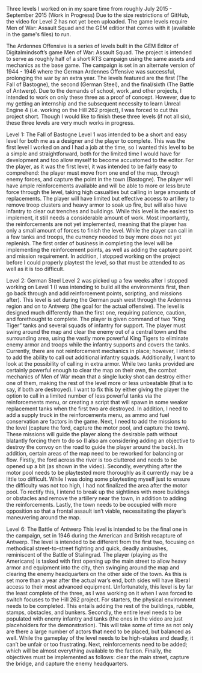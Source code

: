 Three levels I worked on in my spare time from roughly July 2015 - September 2015 (Work in Progress)
Due to the size restrictions of GitHub, the video for Level 2 has not yet been uploaded. The game 
levels require Men of War: Assault Squad and the GEM editior that comes with it (available in the game's files) to run.

The Ardennes Offensive is a series of levels built in the GEM Editor of Digitalmindsoft’s game Men of War: Assault Squad. The project is intended to serve as roughly half of a short RTS campaign using the same assets and mechanics as the base game. The campaign is set in an alternate version of 1944 - 1946 where the German Ardennes Offensive was successful, prolonging the war by an extra year. The levels featured are the first (The Fall of Bastogne), the second (German Steel), and the final/sixth (The Battle of Antwerp). Due to the demands of school, work ,and other projects, I intended to work on only these three as a proof of concept. However, due to my getting an internship and the subsequent necessity to learn Unreal Engine 4 (i.e. working on the Hill 262 project), I was forced to cut this project short. Though I would like to finish these three levels (if not all six), these three levels are very much works in progress.

Level 1: The Fall of Bastogne
Level 1 was intended to be a short and easy level for both me as a designer and the player to complete. This was the first level I worked on and I had a job at the time, so I wanted this level to be a simple and straightforward, both for the limited time I would have for development and too allow myself to become accustomed to the editor. For the player, as it was the first level, it was intended to be fairly easy to comprehend: the player must move from one end of the map, through enemy forces, and capture the point in the town (Bastogne). The player will have ample reinforcements available and will be able to more or less brute force through the level, taking high casualties but calling in large amounts of replacements. The player will have limited but effective access to artillery to remove troop clusters and heavy armor to soak up fire, but will also have infantry to clear out trenches and buildings. While this level is the easiest to implement, it still needs a considerable amount of work. Most importantly, the reinforcements are not yet implemented, meaning that the player has only a small amount of forces to finish the level. While the player can call in a few tanks and troops, the currency needed to buy more does not yet replenish. The first order of business in completing the level will be implementing the reinforcement points, as well as adding the capture point and mission requirement.  In addition, I stopped working on the project before I could properly playtest the level, so that must be attended to as well as it is too difficult.

Level 2: German Steel
Level 2 was picked up a few weeks after I stopped working on Level 1 (I was intending to build all the environments first, then go back through and add reinforcement points, scripting, and missions after).  This level is set during the German push west through the Ardennes region and on to Antwerp (the goal for the actual offensive).  The level is designed much differently than the first one, requiring patience, caution, and forethought to complete. The player is given command of two “King Tiger” tanks and several squads of infantry for support. The player must swing around the map and clear the enemy out of a central town and the surrounding area, using the vastly more powerful King Tigers to eliminate enemy armor and troops while the infantry supports and covers the tanks. Currently, there are not reinforcement mechanics in place; however, I intend to add the ability to call out additional infantry squads. Additionally, I want to look at the possibility of calling in extra armor. While two tanks provided are certainly powerful enough to clear the map on their own, the combat mechanics of Men of War mean that a single lucky shot can destroy either one of them, making the rest of the level more or less unbeatable (that is to say, if both are destroyed).  I want to fix this by either giving the player the option to call in a limited number of less powerful tanks via the reinforcements menu, or creating a script that will spawn in some weaker replacement tanks when the first two are destroyed. In addition, I need to add a supply truck in the reinforcements menu, as ammo and fuel conservation are factors in the game. Next, I need to add the missions to the level (capture the ford, capture the motor pool, and capture the town). These missions will guide the player along the desirable path without blatantly forcing them to do so (I also am considering adding an objective to destroy the convoy on the road to guide the player around the back). In addition, certain areas of the map need to be reworked for balancing or flow. Firstly, the ford across the river is too cluttered and needs to be opened up a bit (as shown in the video). Secondly, everything after the motor pool needs to be playtested more thoroughly as it currently may be a little too difficult. While I was doing some playtesting myself just to ensure the difficulty was not too high, I had not finalized the area after the motor pool. To rectify this, I intend to break up the sightlines with more buildings or obstacles and remove the artillery near the town, in addition to adding the reinforcements. Lastly, the town needs to be occupied with more opposition so that a frontal assault isn’t viable, necessitating the player’s maneuvering around the map.

Level 6: The Battle of Antwerp
This level is intended to be the final one in the campaign, set in 1946 during the American and British recapture of Antwerp. The level is intended to be different from the first two, focusing on methodical street-to-street fighting and quick, deadly ambushes, reminiscent of the Battle of Stalingrad. The player (playing as the Americans) is tasked with first opening up the main street to allow heavy armor and equipment into the city, then swinging around the map and clearing the enemy headquarters on the other side of the town. As this is set more than a year after the actual war’s end, both sides will have liberal access to their most advanced equipment. Unfortunately, this level is by far the least complete of the three, as I was working on it when I was forced to switch focuses to the Hill 262 project. For starters, the physical environment needs to be completed. This entails adding the rest of the buildings, rubble, stamps, obstacles, and bunkers. Secondly, the entire level needs to be populated with enemy infantry and tanks (the ones in the video are just placeholders for the demonstration). This will take some of time as not only are there a large number of actors that need to be placed, but balanced as well. While the gameplay of the level needs to be high-stakes and deadly, it can’t be unfair or too frustrating. Next, reinforcements need to be added; which will be almost everything available to the faction. Finally, the objectives must be implemented as follows: clear the main street, capture the bridge, and capture the enemy headquarters.
